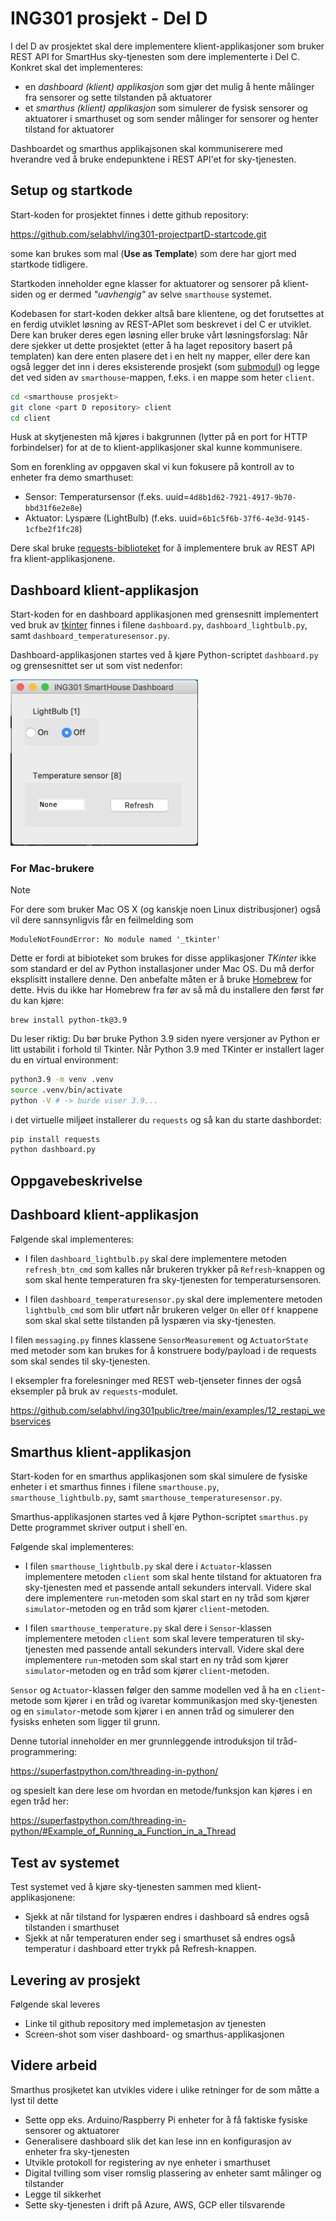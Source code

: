 # ING301 prosjekt - Del D

I del D av prosjektet skal dere implementere klient-applikasjoner som bruker REST API for SmartHus sky-tjenesten som dere implementerte i Del C. Konkret skal det implementeres:

- en *dashboard (klient) applikasjon* som gjør det mulig å hente målinger fra sensorer og sette tilstanden på aktuatorer
- et *smarthus (klient) applikasjon* som simulerer de fysisk sensorer og aktuatorer i smarthuset og som sender målinger for sensorer og henter tilstand for aktuatorer 

Dashboardet og smarthus applikajsonen skal kommuniserere med hverandre ved å bruke endepunktene i REST API'et for sky-tjenesten.

## Setup og startkode

Start-koden for prosjektet finnes i dette github repository: 

https://github.com/selabhvl/ing301-projectpartD-startcode.git

some kan brukes som mal (**Use as Template**) som dere har gjort med startkode tidligere.

Startkoden inneholder egne klasser for aktuatorer og sensorer på klient-siden og er dermed _"uavhengig"_ av selve `smarthouse` systemet.  

Kodebasen for start-koden dekker altså bare klientene, og det forutsettes at en ferdig utviklet løsning av REST-APIet som beskrevet i 
del C er utviklet. Dere kan bruker deres egen løsning eller bruke vårt løsningsforslag:
Når dere sjekker ut dette prosjektet (etter å ha laget repository basert på templaten) kan dere enten plasere  det i en helt ny mapper, eller dere kan også legger det inn i deres eksisterende prosjekt (som [submodul](https://git-scm.com/book/en/v2/Git-Tools-Submodules)) og legge det ved siden av `smarthouse`-mappen, f.eks. i en mappe som heter `client`.

```bash
cd <smarthouse prosjekt>
git clone <part D repository> client
cd client
```


Husk at skytjenesten må kjøres i bakgrunnen (lytter på en port for HTTP forbindelser) for at de to klient-applikasjoner skal kunne kommunisere.

Som en forenkling av oppgaven skal vi kun fokusere på kontroll av to enheter fra demo smarthuset:

- Sensor: Temperatursensor (f.eks. uuid=`4d8b1d62-7921-4917-9b70-bbd31f6e2e8e`)
- Aktuator: Lyspære (LightBulb) (f.eks. uuid=`6b1c5f6b-37f6-4e3d-9145-1cfbe2f1fc28`)

Dere skal bruke [requests-biblioteket](https://requests.readthedocs.io/en/latest/) for å implementere bruk av REST API fra klient-applikasjonene.

## Dashboard klient-applikasjon
 
Start-koden for en dashboard applikasjonen med grensesnitt implementert ved bruk av [tkinter](https://docs.python.org/3/library/tkinter.html) finnes i filene `dashboard.py`, `dashboard_lightbulb.py`, samt `dashboard_temperaturesensor.py`. 

Dashboard-applikasjonen startes ved å kjøre Python-scriptet `dashboard.py` og grensesnittet ser ut som vist nedenfor:

<img src="assets/dashboard.png" alt= “” width="300">

### For Mac-brukere

> [!NOTE]
> For dere som bruker Mac OS X (og kanskje noen Linux distribusjoner) også vil dere sannsynligvis får en feilmelding som 
> ```
> ModuleNotFoundError: No module named '_tkinter'
> ```
> Dette er fordi at bibioteket som brukes for disse applikasjoner _TKinter_ ikke som standard er del av Python installasjoner
> under Mac OS. Du må derfor eksplisitt installere denne. 
> Den anbefalte måten er å bruke [Homebrew](https://brew.sh/) for dette. Hvis du ikke har Homebrew fra før av så må du installere den først før du kan kjøre:
> ```
> brew install python-tk@3.9
> ```
> Du leser riktig: Du bør bruke Python 3.9 siden nyere versjoner av Python er litt ustabilit i forhold til Tkinter. 
> Når Python 3.9 med TKinter er installert lager du en virtual environment:
> ```bash
> python3.9 -m venv .venv
> source .venv/bin/activate
> python -V # -> burde viser 3.9...
> ```
> i det virtuelle miljøet installerer du `requests` og så kan du starte dashbordet:
> ```bash
> pip install requests 
> python dashboard.py
> ```

## Oppgavebeskrivelse

## Dashboard klient-applikasjon

Følgende skal implementeres:

- I filen `dashboard_lightbulb.py` skal dere implementere metoden `refresh_btn_cmd` som kalles når brukeren trykker på `Refresh`-knappen og som skal hente temperaturen fra sky-tjenesten for temperatursensoren.

- I filen `dashboard_temperaturesensor.py` skal dere implementere metoden `lightbulb_cmd` som blir utført når brukeren velger `On` eller `Off` knappene som skal skal sette tilstanden på lyspæren via sky-tjenesten.

I filen `messaging.py` finnes klassene `SensorMeasurement` og `ActuatorState` med metoder som kan brukes for å konstruere body/payload i de requests som skal sendes til sky-tjenesten. 

I eksempler fra forelesninger med REST web-tjenseter finnes der også eksempler på bruk av `requests`-modulet.

https://github.com/selabhvl/ing301public/tree/main/examples/12_restapi_webservices

## Smarthus klient-applikasjon

Start-koden for en smarthus applikasjonen som skal simulere de fysiske enheter i et smarthus finnes i filene `smarthouse.py`, `smarthouse_lightbulb.py`, samt `smarthouse_temperaturesensor.py`. 

Smarthus-applikasjonen startes ved å kjøre Python-scriptet `smarthus.py` Dette programmet skriver output i shell`en.

Følgende skal implementeres:

- I filen `smarthouse_lightbulb.py` skal dere i `Actuator`-klassen implementere metoden `client` som skal hente tilstand for aktuatoren fra sky-tjenesten med et passende antall sekunders intervall. Videre skal dere implementere `run`-metoden som skal start en ny tråd som kjører `simulator`-metoden og en tråd som kjører `client`-metoden.

- I filen `smarthouse_temperature.py` skal dere i `Sensor`-klassen implementere metoden `client` som skal levere temperaturen til sky-tjenesten med passende antall sekunders intervall. Videre skal dere implementere `run`-metoden som skal start en ny tråd som kjører `simulator`-metoden og en tråd som kjører `client`-metoden.

`Sensor` og `Actuator`-klassen følger den samme modellen ved å ha en `client`-metode som kjører i en tråd og ivaretar kommunikasjon med sky-tjenesten og en `simulator`-metode som kjører i en annen tråd og simulerer den fysisks enheten som ligger til grunn.

Denne tutorial inneholder en mer grunnleggende introduksjon til tråd-programmering:

https://superfastpython.com/threading-in-python/ 

og spesielt kan dere lese om hvordan en metode/funksjon kan kjøres i en egen tråd her:

https://superfastpython.com/threading-in-python/#Example_of_Running_a_Function_in_a_Thread

## Test av systemet

Test systemet ved å kjøre sky-tjenesten sammen med klient-applikasjonene:

- Sjekk at når tilstand for lyspæren endres i dashboard så endres også tilstanden i smarthuset
- Sjekk at når temperaturen ender seg i smarthuset så endres også temperatur i dashboard etter trykk på Refresh-knappen.

## Levering av prosjekt

Følgende skal leveres

- Linke til github repository med implemetasjon av tjenesten
- Screen-shot som viser dashboard- og smarthus-applikasjonen

## Videre arbeid

Smarthus prosjketet kan utvikles videre i ulike retninger for de som måtte a lyst til dette

- Sette opp eks. Arduino/Raspberry Pi enheter for å få faktiske fysiske sensorer og aktuatorer
- Generalisere dashboard slik det kan lese inn en konfigurasjon av enheter fra sky-tjenesten
- Utvikle protokoll for registering av nye enheter i smarthuset
- Digital tvilling som viser romslig plassering av enheter samt målinger og tilstander
- Legge til sikkerhet
- Sette sky-tjenesten i drift på Azure, AWS, GCP eller tilsvarende
